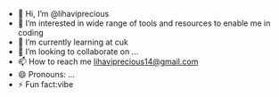 - 👋 Hi, I’m @lihaviprecious
- 👀 I’m interested in wide range of tools and resources to enable me in coding
- 🌱 I’m currently learning at cuk
- 💞️ I’m looking to collaborate on ...
- 📫 How to reach me lihaviprecious14@gmail.com
- 😄 Pronouns: ...
- ⚡ Fun fact:vibe

<!---
lihaviprecious/lihaviprecious is a ✨ special ✨ repository because its `README.md` (this file) appears on your GitHub profile.
You can click the Preview link to take a look at your changes.
--->
